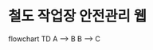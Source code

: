 # 철도 작업장 안전관리 웹


<div class="mermaid" style="height: 400px;">
flowchart TD
    A --> B
    B --> C
</div>

